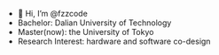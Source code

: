 - 👋 Hi, I’m @fzzcode
- Bachelor: Dalian University of Technology
- Master(now): the University of Tokyo
- Research Interest: hardware and software co-design


<!---
fzzcode/fzzcode is a ✨ special ✨ repository because its `README.md` (this file) appears on your GitHub profile.
You can click the Preview link to take a look at your changes.
--->
